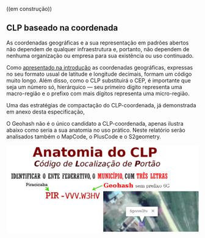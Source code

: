 ((em construção))

## CLP baseado na coordenada
As coordenadas geográficas e a sua representação em padrões abertos não dependem de qualquer infraestrutura e, portanto, não dependem de nenhuma organização ou empresa para sua existência ou uso continuado.

Como [apresentado na introdução](index.md) as coordenadas geográficas, expressas no seu formato usual de latitude e longitude decimais, formam um código muito longo. Além disso, como o CLP substituirá o CEP, é importante que seja um número só, hierárquico &mdash; seu primeiro dígito representa uma macro-região e o prefixo com mais dígitos representa uma micro-região.

Uma das estratégias de compactação do CLP-coordenada, já demonstrada em anexo desta especificação,

O Geohash não é o único candidato a CLP-coordenada, apenas ilustra abaixo como seria a sua anatomia no uso prático. Neste relatório serão analisados também o MapCode, o PlusCode e o S2geometry.

![](assets/CLP-anatomia-coord.png)

